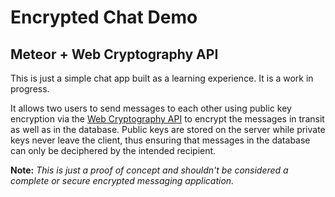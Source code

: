 # Encrypted Chat Demo
## Meteor + Web Cryptography API

This is just a simple chat app built as a learning experience. It is a work in
progress.

It allows two users to send messages to each other using public key encryption via
the [Web Cryptography API](https://www.w3.org/TR/WebCryptoAPI/) to encrypt the
messages in transit as well as in the database. Public keys are stored on the server
while private keys never leave the client, thus ensuring that messages in the
database can only be deciphered by the intended recipient.

**Note:** *This is just a proof of concept and shouldn't be considered a complete
or secure encrypted messaging application.*